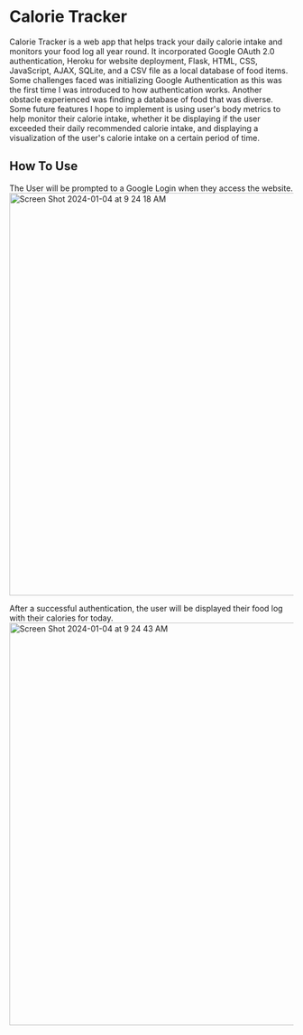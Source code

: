 
# Calorie Tracker

Calorie Tracker is a web app that helps track your daily calorie intake and monitors your food log all year round. It incorporated Google OAuth 2.0 authentication, Heroku for website deployment, Flask, HTML, CSS, JavaScript, AJAX, SQLite, and a CSV file as a local database of food items. Some challenges faced was initializing Google Authentication as this was the first time I was introduced to how authentication works. Another obstacle experienced was finding a database of food that was diverse. Some future features I hope to implement is using user's body metrics to help monitor their calorie intake, whether it be displaying if the user exceeded their daily recommended calorie intake, and displaying a visualization of the user's calorie intake on a certain period of time.

## How To Use

The User will be prompted to a Google Login when they access the website.
<img width="712" alt="Screen Shot 2024-01-04 at 9 24 18 AM" src="https://github.com/jeffchan4/Calorie-Tracker/assets/112337204/afeee872-191d-4a1f-8939-6db1c1cdd503">


After a successful authentication, the user will be displayed their food log with their calories for today.
<img width="712" alt="Screen Shot 2024-01-04 at 9 24 43 AM" src="https://github.com/jeffchan4/Calorie-Tracker/assets/112337204/d70044b4-c60a-4aed-a10d-085e12f27510">
